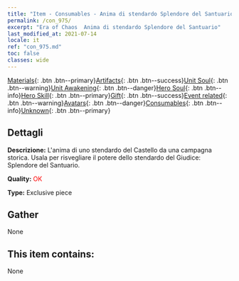 ```yaml
---
title: "Item - Consumables - Anima di stendardo Splendore del Santuario"
permalink: /con_975/
excerpt: "Era of Chaos  Anima di stendardo Splendore del Santuario"
last_modified_at: 2021-07-14
locale: it
ref: "con_975.md"
toc: false
classes: wide
---
```

 [Materials](/ItemsIT/){: .btn .btn--primary}[Artifacts](/ItemsIT/Artifacts/){: .btn .btn--success}[Unit Soul](/ItemsIT/UnitSoul/){: .btn .btn--warning}[Unit Awakening](/ItemsIT/UnitAwakening/){: .btn .btn--danger}[Hero Soul](/ItemsIT/HeroSoul/){: .btn .btn--info}[Hero Skill](/ItemsIT/HeroSkill/){: .btn .btn--primary}[Gift](/ItemsIT/Gift/){: .btn .btn--success}[Event related](/ItemsIT/Events/){: .btn .btn--warning}[Avatars](/ItemsIT/Avatars/){: .btn .btn--danger}[Consumables](/ItemsIT/Consumables/){: .btn .btn--info}[Unknown](/ItemsIT/Unknown/){: .btn .btn--primary}

## Dettagli
 **Descrizione:** L'anima di uno stendardo del Castello da una campagna storica. Usala per risvegliare il potere dello stendardo del Giudice: Splendore del Santuario.

 **Quality:** <span style="color: #FF0000">OK</span>

 **Type:** Exclusive piece

## Gather

  None

## This item contains:

  None


